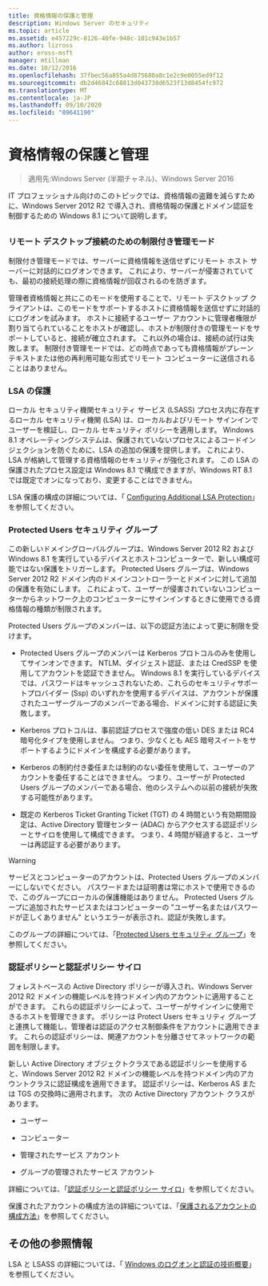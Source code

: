 ```yaml
---
title: 資格情報の保護と管理
description: Windows Server のセキュリティ
ms.topic: article
ms.assetid: e457229c-0126-40fe-948c-101c943e1b57
ms.author: lizross
author: eross-msft
manager: mtillman
ms.date: 10/12/2016
ms.openlocfilehash: 37fbec56a855a4d875680a8c1e2c9e0055ed9f12
ms.sourcegitcommit: db2d46842c68813d043738d6523f13d8454fc972
ms.translationtype: MT
ms.contentlocale: ja-JP
ms.lasthandoff: 09/10/2020
ms.locfileid: "89641190"
---
```

# <a name="credentials-protection-and-management"></a>資格情報の保護と管理

>適用先:Windows Server (半期チャネル)、Windows Server 2016

IT プロフェッショナル向けのこのトピックでは、資格情報の盗難を減らすために、Windows Server 2012 R2 で導入され、資格情報の保護とドメイン認証を制御するための Windows 8.1 について説明します。

## <a name="BKMK_CredentialsProtectionManagement"></a>
### <a name="restricted-admin-mode-for-remote-desktop-connection"></a>リモート デスクトップ接続のための制限付き管理モード
制限付き管理モードでは、サーバーに資格情報を送信せずにリモート ホスト サーバーに対話的にログオンできます。 これにより、サーバーが侵害されていても、最初の接続処理の際に資格情報が回収されるのを防ぎます。

管理者資格情報と共にこのモードを使用することで、リモート デスクトップ クライアントは、このモードをサポートするホストに資格情報を送信せずに対話的にログオンを試みます。 ホストに接続するユーザー アカウントに管理者権限が割り当てられていることをホストが確認し、ホストが制限付きの管理モードをサポートしていると、接続が確立されます。 これ以外の場合は、接続の試行は失敗します。 制限付き管理モードでは、どの時点であっても資格情報がプレーンテキストまたは他の再利用可能な形式でリモート コンピューターに送信されることはありません。

### <a name="lsa-protection"></a>LSA の保護
ローカル セキュリティ機関セキュリティ サービス (LSASS) プロセス内に存在するローカル セキュリティ機関 (LSA) は、ローカルおよびリモート サインインでユーザーを検証し、ローカル セキュリティ ポリシーを適用します。 Windows 8.1 オペレーティングシステムは、保護されていないプロセスによるコードインジェクションを防ぐために、LSA の追加の保護を提供します。 これにより、LSA が格納して管理する資格情報のセキュリティが強化されます。 この LSA の保護されたプロセス設定は Windows 8.1 で構成できますが、Windows RT 8.1 では既定でオンになっており、変更することはできません。

LSA 保護の構成の詳細については、「 [Configuring Additional LSA Protection](configuring-additional-lsa-protection.md)」を参照してください。

### <a name="protected-users-security-group"></a>Protected Users セキュリティ グループ
この新しいドメイングローバルグループは、Windows Server 2012 R2 および Windows 8.1 を実行しているデバイスとホストコンピューターで、新しい構成可能ではない保護をトリガーします。 Protected Users グループは、Windows Server 2012 R2 ドメイン内のドメインコントローラーとドメインに対して追加の保護を有効にします。 これによって、ユーザーが侵害されていないコンピューターからネットワーク上のコンピューターにサインインするときに使用できる資格情報の種類が制限されます。

Protected Users グループのメンバーは、以下の認証方法によって更に制限を受けます。

-   Protected Users グループのメンバーは Kerberos プロトコルのみを使用してサインオンできます。 NTLM、ダイジェスト認証、または CredSSP を使用してアカウントを認証できません。 Windows 8.1 を実行しているデバイスでは、パスワードはキャッシュされないため、これらのセキュリティサポートプロバイダー (Ssp) のいずれかを使用するデバイスは、アカウントが保護されたユーザーグループのメンバーである場合、ドメインに対する認証に失敗します。

-   Kerberos プロトコルは、事前認証プロセスで強度の低い DES または RC4 暗号化タイプを使用しません。 つまり、少なくとも AES 暗号スイートをサポートするようにドメインを構成する必要があります。

-   Kerberos の制約付き委任または制約のない委任を使用して、ユーザーのアカウントを委任することはできません。 つまり、ユーザーが Protected Users グループのメンバーである場合、他のシステムへの以前の接続が失敗する可能性があります。

-   既定の Kerberos Ticket Granting Ticket (TGT) の 4 時間という有効期間設定は、Active Directory 管理センター (ADAC) からアクセスする認証ポリシーとサイロを使用して構成できます。 つまり、4 時間が経過すると、ユーザーは再認証する必要があります。

> [!WARNING]
> サービスとコンピューターのアカウントは、Protected Users グループのメンバーにしないでください。 パスワードまたは証明書は常にホストで使用できるので、このグループにローカルの保護機能はありません。 Protected Users グループに追加されたサービスまたはコンピューターの "ユーザー名またはパスワードが正しくありません" というエラーが表示され、認証が失敗します。

このグループの詳細については、「[Protected Users セキュリティ グループ](protected-users-security-group.md)」を参照してください。

### <a name="authentication-policy-and-authentication-policy-silos"></a>認証ポリシーと認証ポリシー サイロ
フォレストベースの Active Directory ポリシーが導入され、Windows Server 2012 R2 ドメインの機能レベルを持つドメイン内のアカウントに適用することができます。 これらの認証ポリシーによって、ユーザーがサインインに使用できるホストを管理できます。 ポリシーは Protect Users セキュリティ グループと連携して機能し、管理者は認証のアクセス制御条件をアカウントに適用できます。 これらの認証ポリシーは、関連アカウントを分離させてネットワークの範囲を制限します。

新しい Active Directory オブジェクトクラスである認証ポリシーを使用すると、Windows Server 2012 R2 ドメインの機能レベルを持つドメイン内のアカウントクラスに認証構成を適用できます。 認証ポリシーは、Kerberos AS または TGS の交換時に適用されます。 次の Active Directory アカウント クラスがあります。

-   ユーザー

-   コンピューター

-   管理されたサービス アカウント

-   グループの管理されたサービス アカウント

詳細については、「[認証ポリシーと認証ポリシー サイロ](authentication-policies-and-authentication-policy-silos.md)」を参照してください。

保護されたアカウントの構成方法の詳細については、「[保護されるアカウントの構成方法](../../identity/ad-ds/manage/how-to-configure-protected-accounts.md)」を参照してください。

## <a name="additional-references"></a>その他の参照情報
LSA と LSASS の詳細については、「 [Windows のログオンと認証の技術概要](/previous-versions/windows/it-pro/windows-server-2008-R2-and-2008/dn169029(v=ws.10))」を参照してください。